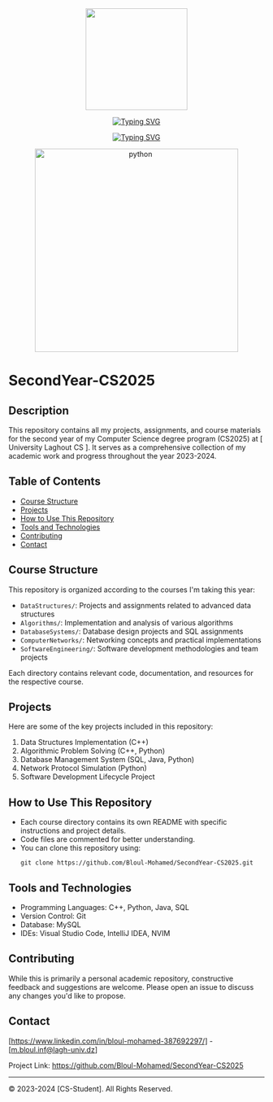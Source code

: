 
<div align="center">
  
 <img src="https://media.giphy.com/media/qEqiI3Oq7vBkoE236M/giphy.gif" width="200"/>



<a href="https://git.io/typing-svg"><img src="https://readme-typing-svg.herokuapp.com?font=Foldit&size=32&pause=1000&color=1D2EF7&background=FF60F100&center=true&vCenter=true&width=435&lines=Codezilla+Cours" alt="Typing SVG" /></a>

<a href="https://git.io/typing-svg"><img src="https://readme-typing-svg.herokuapp.com?font=Bungee+Spice&size=30&pause=1000&color=1D2EF7&background=FF60F100&center=true&vCenter=true&width=435&lines=Online+Store+With+OOP" alt="Typing SVG" /></a>

<img src="https://github.com/hikodz/Online-Store-OOP/assets/134459251/80806049-90e4-4d27-aa79-2d2254a810aa" alt="python" width="400" height="400"/>

</div>




# SecondYear-CS2025


## Description
This repository contains all my projects, assignments, and course materials for the second year of my Computer Science degree program (CS2025) at [ University Laghout CS ]. It serves as a comprehensive collection of my academic work and progress throughout the year 2023-2024.

## Table of Contents
- [Course Structure](#course-structure)
- [Projects](#projects)
- [How to Use This Repository](#how-to-use-this-repository)
- [Tools and Technologies](#tools-and-technologies)
- [Contributing](#contributing)
- [Contact](#contact)

## Course Structure
This repository is organized according to the courses I'm taking this year:

- `DataStructures/`: Projects and assignments related to advanced data structures
- `Algorithms/`: Implementation and analysis of various algorithms
- `DatabaseSystems/`: Database design projects and SQL assignments
- `ComputerNetworks/`: Networking concepts and practical implementations
- `SoftwareEngineering/`: Software development methodologies and team projects
<!-- Add or modify courses as per your curriculum -->

Each directory contains relevant code, documentation, and resources for the respective course.

## Projects
Here are some of the key projects included in this repository:

1. Data Structures Implementation (C++)
2. Algorithmic Problem Solving (C++, Python)
3. Database Management System (SQL, Java, Python)
4. Network Protocol Simulation (Python)
5. Software Development Lifecycle Project
<!-- Add or modify projects as you complete them -->

## How to Use This Repository
- Each course directory contains its own README with specific instructions and project details.
- Code files are commented for better understanding.
- You can clone this repository using:
  ```
  git clone https://github.com/Bloul-Mohamed/SecondYear-CS2025.git
  ```

## Tools and Technologies
- Programming Languages: C++, Python, Java, SQL
- Version Control: Git
- Database: MySQL 
- IDEs: Visual Studio Code, IntelliJ IDEA, NVIM
<!-- Add or modify tools and technologies as per your usage -->

## Contributing
While this is primarily a personal academic repository, constructive feedback and suggestions are welcome. Please open an issue to discuss any changes you'd like to propose.

## Contact
[https://www.linkedin.com/in/bloul-mohamed-387692297/] - [m.bloul.inf@lagh-univ.dz]

Project Link: https://github.com/Bloul-Mohamed/SecondYear-CS2025

---

© 2023-2024 [CS-Student]. All Rights Reserved.
